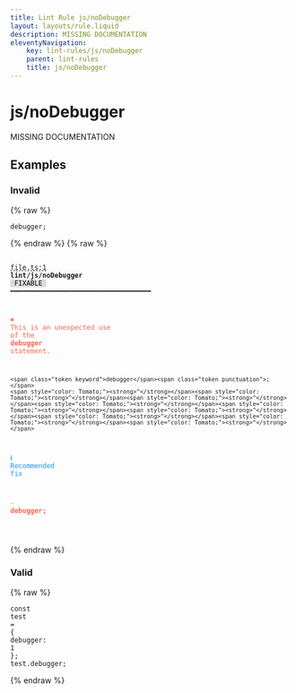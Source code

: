 ```yaml
---
title: Lint Rule js/noDebugger
layout: layouts/rule.liquid
description: MISSING DOCUMENTATION
eleventyNavigation:
	key: lint-rules/js/noDebugger
	parent: lint-rules
	title: js/noDebugger
---
```


# js/noDebugger

MISSING DOCUMENTATION

<!-- EVERYTHING BELOW IS AUTOGENERATED. SEE SCRIPTS FOLDER FOR UPDATE SCRIPTS hash(d8c3c1cc3cbd5e7829e04e942429abef50bb80a9) -->

## Examples
### Invalid
{% raw %}<pre class="language-text"><code class="language-text"><span class="token keyword">debugger</span><span class="token punctuation">;</span></code></pre>{% endraw %}
{% raw %}<pre class="language-text"><code class="language-text">
 <span style="text-decoration-style: dashed; text-decoration-line: underline;">file.ts:1</span> <strong>lint/js/noDebugger</strong> <span style="color: #000; background-color: #ddd;"> FIXABLE </span> ━━━━━━━━━━━━━━━━━━━━━━━━━━━━━━━━━━━

  <strong><span style="color: Tomato;">✖ </span></strong><span style="color: Tomato;">This is an unexpected use of the </span><span style="color: Tomato;"><strong>debugger</strong></span><span style="color: Tomato;"> statement.</span>

    <span class="token keyword">debugger</span><span class="token punctuation">;</span>
    <span style="color: Tomato;"><strong>^</strong></span><span style="color: Tomato;"><strong>^</strong></span><span style="color: Tomato;"><strong>^</strong></span><span style="color: Tomato;"><strong>^</strong></span><span style="color: Tomato;"><strong>^</strong></span><span style="color: Tomato;"><strong>^</strong></span><span style="color: Tomato;"><strong>^</strong></span><span style="color: Tomato;"><strong>^</strong></span><span style="color: Tomato;"><strong>^</strong></span>

  <strong><span style="color: DodgerBlue;">ℹ </span></strong><span style="color: DodgerBlue;">Recommended fix</span>

  <span style="color: Tomato;">-</span> <span style="color: Tomato;"><strong>debugger;</strong></span>

</code></pre>{% endraw %}
### Valid
{% raw %}<pre class="language-text"><code class="language-text"><span class="token keyword">const</span> <span class="token variable">test</span> <span class="token operator">=</span> <span class="token punctuation">{</span> <span class="token keyword">debugger</span><span class="token punctuation">:</span> <span class="token number">1</span> <span class="token punctuation">}</span><span class="token punctuation">;</span>
<span class="token variable">test</span><span class="token punctuation">.</span><span class="token keyword">debugger</span><span class="token punctuation">;</span></code></pre>{% endraw %}
